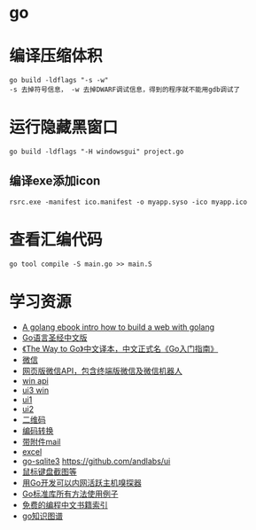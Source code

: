 ﻿# go

# 编译压缩体积 #

	go build -ldflags "-s -w"
	-s 去掉符号信息， -w 去掉DWARF调试信息，得到的程序就不能用gdb调试了

# 运行隐藏黑窗口 #
	go build -ldflags "-H windowsgui" project.go

## 编译exe添加icon ##

	rsrc.exe -manifest ico.manifest -o myapp.syso -ico myapp.ico

# 查看汇编代码 #

	go tool compile -S main.go >> main.S


# 学习资源 #

- [A golang ebook intro how to build a web with golang](https://github.com/astaxie/build-web-application-with-golang)
- [Go语言圣经中文版](https://github.com/gopl-zh/gopl-zh.github.com)
- [《The Way to Go》中文译本，中文正式名《Go入门指南》](https://github.com/Unknwon/the-way-to-go_ZH_CN)
- [微信](https://github.com/liushuchun/wechatcmd)
- [网页版微信API，包含终端版微信及微信机器人](https://github.com/Urinx/WeixinBot)
- [win api](https://github.com/lxn/win "win API")
- [ui3 win](https://github.com/lxn/walk "https://github.com/lxn/walk")
- [ui1](https://github.com/visualfc/goqt "UI")
- [ui2](https://github.com/google/gxui "https://github.com/google/gxui")
- [二维码](https://github.com/skip2/go-qrcode "https://github.com/skip2/go-qrcode")
- [编码转换](github.com/axgle/mahonia)
- [带附件mail](https://github.com/scorredoira/email)
- [excel](https://github.com/aswjh/excel)
- [go-sqlite3](http://godoc.org/github.com/mattn/go-sqlite3 "go-sqlite3")
https://github.com/andlabs/ui
- [鼠标键盘截图等](https://github.com/go-vgo/robotgo "鼠标键盘截图等")
- [用Go开发可以内网活跃主机嗅探器](https://studygolang.com/articles/11517 "用Go开发可以内网活跃主机嗅探器")
- [Go标准库所有方法使用例子](https://github.com/zc2638/go-standard "Go标准库所有方法使用例子")
- [免费的编程中文书籍索引](https://github.com/justjavac/free-programming-books-zh_CN "免费的编程中文书籍索引")
- [go知识图谱](https://www.processon.com/view/link/5a9ba4c8e4b0a9d22eb3bdf0#map "go知识图谱")